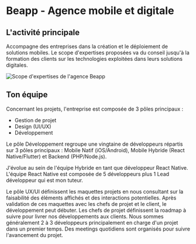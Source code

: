 # Beapp - Agence mobile et digitale

## L'activité principale

Accompagne des entreprises dans la création et le déploiement de solutions mobiles.
Le scope d'expertises proposées va du conseil jusqu'à la formation des clients sur les technologies exploitées dans leurs solutions digitales.

![Scope d'expertises de l'agence Beapp](https://zupimages.net/up/22/48/00dn.png)

## Ton équipe

Concernant les projets, l'entreprise est composée de 3 pôles principaux :

- Gestion de projet
- Design (UI/UX)
- Développement

Le pôle Développement regroupe une vingtaine de développeurs répartis sur 3 pôles principaux : Mobile Natif (iOS/Android), Mobile Hybride (React Native/Flutter) et Backend (PHP/Node.js).

J'évolue au sein de l'équipe Hybride en tant que développeur React Native.
L'équipe React Native est composée de 5 développeurs plus 1 Lead développeur qui est mon tuteur.

Le pôle UX/UI définissent les maquettes projets en nous consultant sur la faisabilité des éléments affichés et des interactions potentielles. Après validation de ces maquettes avec les chefs de projet et le client, le développement peut débuter.
Les chefs de projet définissent la roadmap à suivre pour livrer nos développements aux clients.
Nous sommes généralement 2 à 3 développeurs principalement en charge d'un projet dans un premier temps.
Des meetings quotidiens sont organisés pour suivre l'avancement du projet.
